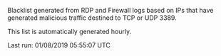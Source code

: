 Blacklist generated from RDP and Firewall logs based on IPs that have generated malicious traffic destined to TCP or UDP 3389.

This list is automatically generated hourly.

Last run: 01/08/2019 05:55:07 UTC
